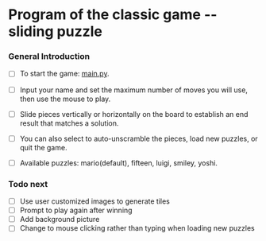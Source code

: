 # Program of the classic game -- sliding puzzle

### General Introduction
- [ ] To start the game: [main.py](main.py).
- [ ] Input your name and set the maximum number of moves you will use, then use the mouse to play.
- [ ] Slide pieces vertically or horizontally on the board to establish an end result that matches a solution.
- [ ] You can also select to auto-unscramble the pieces, load new puzzles, or quit the game.
- [ ] Available puzzles: mario(default), fifteen, luigi, smiley, yoshi.


### Todo next
- [ ] Use user customized images to generate tiles
- [ ] Prompt to play again after winning
- [ ] Add background picture
- [ ] Change to mouse clicking rather than typing when loading new puzzles
